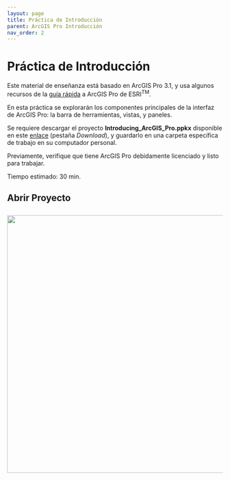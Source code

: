 ```yaml
---
layout: page
title: Práctica de Introducción
parent: ArcGIS Pro Introducción
nav_order: 2
---
```


# Práctica de Introducción

Este material de enseñanza está basado en ArcGIS Pro 3.1, y usa algunos recursos de la [guía rápida](https://pro.arcgis.com/en/pro-app/latest/get-started/introducing-arcgis-pro.htm) a ArcGIS Pro de ESRI<sup>TM</sup>.

En esta práctica se explorarán los componentes principales de la interfaz de ArcGIS Pro: la barra de herramientas, vistas, y paneles.

Se requiere descargar el proyecto **Introducing_ArcGIS_Pro.ppkx** disponible en este [enlace](https://www.arcgis.com/home/item.html?id=c25cf7226e3a48d48f0de9ac5a5a9122) (pestaña *Download*), y guardarlo en una carpeta específica de trabajo en su computador personal.

Previamente, verifique que tiene ArcGIS Pro debidamente licenciado y listo para trabajar.

Tiempo estimado: 30 min.

## Abrir Proyecto

<p align="center">
<img src="../images/intro-arcgis/02_fig1.png" vspace="10" width="600">
</p>
